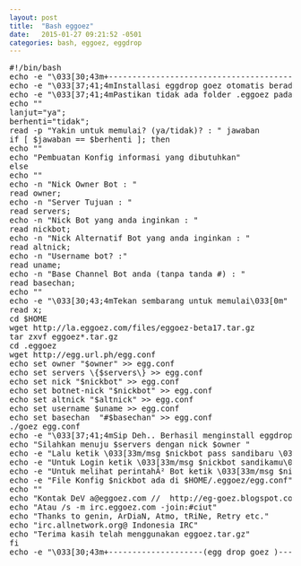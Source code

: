 ```yaml
---
layout: post
title:  "Bash eggoez"
date:   2015-01-27 09:21:52 -0501
categories: bash, eggoez, eggdrop
---
```

<pre>#!/bin/bash
echo -e "\033[30;43m+--------------------------------------------------------------------+\033[0m"
echo -e "\033[37;41;4mInstallasi eggdrop goez otomatis berada pada $HOME/.eggoez\033[0m"
echo -e "\033[37;41;4mPastikan tidak ada folder .eggoez pada $HOME ini  \033[0m"
echo ""
lanjut="ya";
berhenti="tidak";
read -p "Yakin untuk memulai? (ya/tidak)? : " jawaban
if [ $jawaban == $berhenti ]; then
echo ""
echo "Pembuatan Konfig informasi yang dibutuhkan"
else
echo ""
echo -n "Nick Owner Bot : "
read owner;
echo -n "Server Tujuan : "
read servers;
echo -n "Nick Bot yang anda inginkan : "
read nickbot;
echo -n "Nick Alternatif Bot yang anda inginkan : "
read altnick;
echo -n "Username bot? :"
read uname;
echo -n "Base Channel Bot anda (tanpa tanda #) : "  
read basechan;
echo ""
echo -e "\033[30;43;4mTekan sembarang untuk memulai\033[0m"
read x;
cd $HOME
wget http://la.eggoez.com/files/eggoez-beta17.tar.gz
tar zxvf eggoez*.tar.gz
cd .eggoez
wget http://egg.url.ph/egg.conf
echo set owner "$owner" >> egg.conf 
echo set servers \{$servers\} >> egg.conf
echo set nick "$nickbot" >> egg.conf
echo set botnet-nick "$nickbot" >> egg.conf
echo set altnick "$altnick" >> egg.conf
echo set username $uname >> egg.conf
echo set basechan  "#$basechan" >> egg.conf
./goez egg.conf
echo -e "\033[37;41;4mSip Deh.. Berhasil menginstall eggdrop goez\033[0m"
echo "Silahkan menuju $servers dengan nick $owner "
echo -e "Lalu ketik \033[33m/msg $nickbot pass sandibaru \033[0muntuk membuat sandi baru."
echo -e "Untuk Login ketik \033[33m/msg $nickbot sandikamu\033[0m"
echo -e "Untuk melihat perintahÂ² Bot ketik \033[33m/msg $nickbot help\033[0m"
echo -e "File Konfig $nickbot ada di $HOME/.eggoez/egg.conf"
echo ""
echo "Kontak DeV a@eggoez.com //  http://eg-goez.blogspot.com"
echo "Atau /s -m irc.eggoez.com -join:#ciut"
echo "Thanks to genin, ArDiaN, Atmo, tRiNe, Retry etc."
echo "irc.allnetwork.org@ Indonesia IRC"
echo "Terima kasih telah menggunakan eggoez.tar.gz"
fi
echo -e "\033[30;43m+--------------------(egg drop goez )----------------------+\033[0m" 
</pre>
